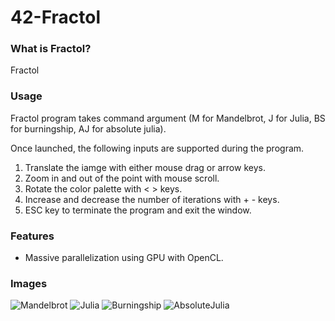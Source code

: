 # 42-Fractol

### What is Fractol?

Fractol

### Usage
Fractol program takes command argument (M for Mandelbrot, J for Julia, BS for burningship, AJ for absolute julia).

Once launched, the following inputs are supported during the program.
1. Translate the iamge with either mouse drag or arrow keys.
2. Zoom in and out of the point with mouse scroll.
3. Rotate the color palette with < > keys.
4. Increase and decrease the number of iterations with + - keys.
5. ESC key to terminate the program and exit the window.

### Features
 - Massive parallelization using GPU with OpenCL.


### Images

![Mandelbrot](http://i.imgur.com/vLyfjll.png)
![Julia](http://i.imgur.com/sCNXD87.png)
![Burningship](http://i.imgur.com/snRLjgV.png)
![AbsoluteJulia](http://i.imgur.com/FpiyCZY.png)
